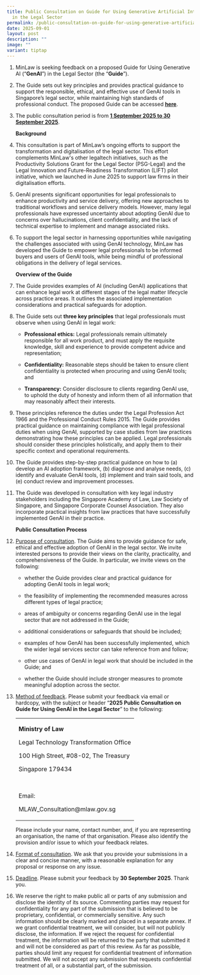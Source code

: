 ```yaml
---
title: Public Consultation on Guide for Using Generative Artificial Intelligence
  in the Legal Sector
permalink: /public-consultation-on-guide-for-using-generative-artificial-intelligence-in-the-legal-sector/
date: 2025-09-01
layout: post
description: ""
image: ""
variant: tiptap
---
```

<ol data-tight="true" class="tight">
<li>
<p>MinLaw is seeking feedback on a proposed Guide for Using Generative AI
(“<strong>GenAI</strong>”) in the Legal Sector (the “<strong>Guide</strong>”).</p>
<p></p>
</li>
<li>
<p>The Guide sets out key principles and provides practical guidance to support
the responsible, ethical, and effective use of GenAI tools in Singapore’s
legal sector, while maintaining high standards of professional conduct.
The proposed Guide can be accessed <strong><a href="/files/Guide_for_Using_Generative_AI_in_the_Legal_Sector.pdf" rel="noopener noreferrer nofollow" target="_blank"><u>here</u></a></strong>.</p>
<p></p>
</li>
<li>
<p>The public consultation period is from <strong><u>1 September 2025 to 30 September 2025</u></strong>.</p>
<p></p>
<p><strong>Background</strong>
</p>
<p></p>
</li>
<li>
<p>This consultation is part of MinLaw’s ongoing efforts to support the transformation
and digitalisation of the legal sector. This effort complements MinLaw's
other legaltech initiatives, such as the Productivity Solutions Grant for
the Legal Sector (PSG-Legal) and the Legal Innovation and Future-Readiness
Transformation (LIFT) pilot initiative, which we launched in June 2025
to support law firms in their digitalisation efforts.</p>
<p></p>
</li>
<li>
<p>GenAI presents significant opportunities for legal professionals to enhance
productivity and service delivery, offering new approaches to traditional
workflows and service delivery models. However, many legal professionals
have expressed uncertainty about adopting GenAI due to concerns over hallucinations,
client confidentiality, and the lack of technical expertise to implement
and manage associated risks.</p>
<p></p>
</li>
<li>
<p>To support the legal sector in harnessing opportunities while navigating
the challenges associated with using GenAI technology, MinLaw has developed
the Guide to empower legal professionals to be informed buyers and users
of GenAI tools, while being mindful of professional obligations in the
delivery of legal services.</p>
<p></p>
<p><strong>Overview of the Guide</strong>
</p>
<p></p>
</li>
<li>
<p>The Guide provides examples of AI (including GenAI) applications that
can enhance legal work at different stages of the legal matter lifecycle
across practice areas. It outlines the associated implementation considerations
and practical safeguards for adoption.</p>
<p></p>
</li>
<li>
<p>The Guide sets out <strong>three key principles</strong> that legal professionals
must observe when using GenAI in legal work:</p>
<p></p>
<ul data-tight="true" class="tight">
<li>
<p><strong>Professional ethics:</strong> Legal professionals remain ultimately
responsible for all work product, and must apply the requisite knowledge,
skill and experience to provide competent advice and representation;</p>
<p></p>
</li>
<li>
<p><strong>Confidentiality:</strong> Reasonable steps should be taken to ensure
client confidentiality is protected when procuring and using GenAI tools;
and</p>
<p></p>
</li>
<li>
<p><strong>Transparency:</strong> Consider disclosure to clients regarding
GenAI use, to uphold the duty of honesty and inform them of all information
that may reasonably affect their interests.</p>
<p></p>
</li>
</ul>
</li>
<li>
<p>These principles reference the duties under the Legal Profession Act 1966
and the Professional Conduct Rules 2015. The Guide provides practical guidance
on maintaining compliance with legal professional duties when using GenAI,
supported by case studies from law practices demonstrating how these principles
can be applied. Legal professionals should consider these principles holistically,
and apply them to their specific context and operational requirements.</p>
<p></p>
</li>
<li>
<p>The Guide provides step-by-step practical guidance on how to (a) develop
an AI adoption framework, (b) diagnose and analyse needs, (c) identify
and evaluate GenAI tools, (d) implement and train said tools, and (e) conduct
review and improvement processes.</p>
<p></p>
</li>
<li>
<p>The Guide was developed in consultation with key legal industry stakeholders
including the Singapore Academy of Law, Law Society of Singapore, and Singapore
Corporate Counsel Association. They also incorporate practical insights
from law practices that have successfully implemented GenAI in their practice.</p>
<p></p>
<p><strong>Public Consultation Process</strong>
</p>
<p></p>
</li>
<li>
<p><u>Purpose of consultation</u>. The Guide aims to provide guidance for
safe, ethical and effective adoption of GenAI in the legal sector. We invite
interested persons to provide their views on the clarity, practicality,
and comprehensiveness of the Guide. In particular, we invite views on the
following:</p>
<p></p>
<ul data-tight="true" class="tight">
<li>
<p>whether the Guide provides clear and practical guidance for adopting GenAI
tools in legal work;</p>
<p></p>
</li>
<li>
<p>the feasibility of implementing the recommended measures across different
types of legal practice;</p>
<p></p>
</li>
<li>
<p>areas of ambiguity or concerns regarding GenAI use in the legal sector
that are not addressed in the Guide;</p>
<p></p>
</li>
<li>
<p>additional considerations or safeguards that should be included;</p>
<p></p>
</li>
<li>
<p>examples of how GenAI has been successfully implemented, which the wider
legal services sector can take reference from and follow;</p>
<p></p>
</li>
<li>
<p>other use cases of GenAI in legal work that should be included in the
Guide; and</p>
<p></p>
</li>
<li>
<p>whether the Guide should include stronger measures to promote meaningful
adoption across the sector.</p>
<p></p>
</li>
</ul>
</li>
<li>
<p><u>Method of feedback</u>. Please submit your feedback via email or hardcopy,
with the subject or header “<strong>2025 Public Consultation on Guide for Using GenAI in the Legal Sector</strong>”
to the following:</p>
<p></p>
<table style="minWidth: 25px">
<colgroup>
<col>
</colgroup>
<tbody>
<tr>
<td rowspan="1" colspan="1">
<p><strong>Ministry of Law</strong>
</p>
<p>Legal Technology Transformation Office</p>
<p>100 High Street, #08-02, The Treasury</p>
<p>Singapore 179434</p>
<p>&nbsp;</p>
<p>Email:</p>
<p><a rel="noopener noreferrer nofollow" target="_blank">MLAW_Consultation@mlaw.gov.sg</a>
</p>
</td>
</tr>
</tbody>
</table>
<p></p>
<p>Please include your name, contact number, and, if you are representing
an organisation, the name of that organisation. Please also identify the
provision and/or issue to which your feedback relates.</p>
<p></p>
</li>
<li>
<p><u>Format of consultation</u>. We ask that you provide your submissions
in a clear and concise manner, with a reasonable explanation for any proposal
or response on any issue.</p>
<p></p>
</li>
<li>
<p><u>Deadline</u>. Please submit your feedback by <strong>30 September 2025</strong>.
Thank you.</p>
<p></p>
</li>
<li>
<p>We reserve the right to make public all or parts of any submission and
disclose the identity of its source. Commenting parties may request for
confidentiality for any part of the submission that is believed to be proprietary,
confidential, or commercially sensitive. Any such information should be
clearly marked and placed in a separate annex. If we grant confidential
treatment, we will consider, but will not publicly disclose, the information.
If we reject the request for confidential treatment, the information will
be returned to the party that submitted it and will not be considered as
part of this review. As far as possible, parties should limit any request
for confidential treatment of information submitted. We will not accept
any submission that requests confidential treatment of all, or a substantial
part, of the submission.</p>
</li>
</ol>
<p></p>